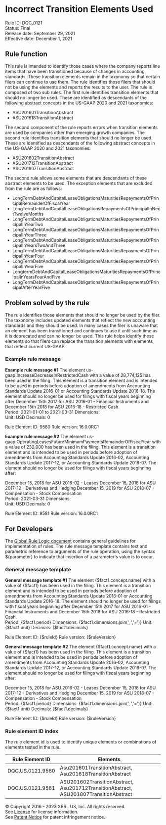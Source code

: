 # Incorrect Transition Elements Used  
Rule ID: DQC_0121  
Status: Final  
Release date: September 29, 2021  
Effective date: December 1, 2021  
  
## Rule function
This rule is intended to identify those cases where the company reports line items that have been transitioned because of changes in accounting standards.  These transition elements remain in the taxonomy so that certain filers can continue to use them. The rule identifies those filers that should not be using the elements and reports the results to the user. The rule is composed of two sub rules.  The first rule identifies transition elements that should no longer be used.  These are identified as descendants of the following abstract concepts in the US-GAAP 2020 and 2021 taxonomies:

*   ASU201601TransitionAbstract
*   ASU201618TransitionAbstract

The second component of the rule reports errors when transition elements are used by companies other than emerging growth companies. The second rule identifies transition elements that should no longer be used.  These are identified as descendants of the following abstract concepts in the US-GAAP 2020 and 2021 taxonomies:

*   ASU201602TransitionAbstract
*   ASU201712TransitionAbstract
*   ASU201807TransitionAbstract

The second rule allows some elements that are descendants of these abstract elements to be used. The exception elements that are excluded from the rule are as follows:

*   LongTermDebtAndCapitalLeaseObligationsMaturitiesRepaymentsOfPrincipalRemainderOfFiscalYear
*   LongTermDebtAndCapitalLeaseObligationsRepaymentsOfPrincipalInNextTwelveMonths
*   LongTermDebtAndCapitalLeaseObligationsMaturitiesRepaymentsOfPrincipalInYearTwo
*   LongTermDebtAndCapitalLeaseObligationsMaturitiesRepaymentsOfPrincipalInYearThree
*   LongTermDebtAndCapitalLeaseObligationsMaturitiesRepaymentsOfPrincipalInYearsTwoAndThree
*   LongTermDebtAndCapitalLeaseObligationsMaturitiesRepaymentsOfPrincipalInYearFour
*   LongTermDebtAndCapitalLeaseObligationsMaturitiesRepaymentsOfPrincipalInYearFive
*   LongtermDebtAndCapitalLeaseObligationsMaturitiesRepaymentsOfPrincipalInYearsFourAndFive
*   LongTermDebtAndCapitalLeaseObligationsMaturitiesRepaymentsOfPrincipalAfterYearFive

## Problem solved by the rule
The rule identifies those elements that should no longer be used by the filer.  The taxonomy includes updated elements that reflect the new accounting standards and they should be used. In many cases the filer is unaware that an element has been transitioned and continues to use it until such time as it is deprecated and can no longer be used.  This rule helps identify these elements so that filers can replace the transition elements with elements that reflect current US-GAAP.

### Example rule message
**Example rule message #1**
The element us-gaap:IncreaseDecreaseInRestrictedCash with a value of 28,774,125 has been used in the filing.  This element is a transition element and is intended to be used in periods before adoption of amendments from Accounting Standards Update 2016-01 or Accounting Standards Update 2016-18. The element should no longer be used for filings with fiscal years beginning after December 15th 2017 for ASU 2016-01 - Financial Instruments and December 15th 2018 for ASU 2016-18 - Restricted Cash.  
Period: 2021-01-01 to 2021-03-31
Dimensions:  
Unit: USD
Decimals: 0

Rule Element ID: 9580
Rule version: 16.0.0RC1

**Example rule message #2**
The element us-gaap:OperatingLeasesFutureMinimumPaymentsRemainderOfFiscalYear with a value of 232,000 has been used in the filing.  This element is a transition element and is intended to be used in periods before adoption of amendments from Accounting Standards Update 2016-02,  Accounting Standards Update 2017-12, or Accounting Standards Update 2018-07. The element should no longer be used for filings with fiscal years beginning after:

December 15, 2018 for ASU 2016-02 - Leases
December 15, 2018 for ASU 2017-12 - Derivatives and Hedging
December 15, 2019 for ASU 2018-07 - Compensation - Stock Compensation  
Period: 2021-03-31
Dimensions:  
Unit: USD
Decimals: 0

Rule Element ID: 9581
Rule version: 16.0.0RC1

## For Developers  
The [Global Rule Logic document](https://github.com/DataQualityCommittee/dqc_us_rules/blob/master/docs/GlobalRuleLogic.md) contains general guidelines for implementation of rules. The rule message template contains text and parametric reference to arguments of the rule operation, using the syntax ${parameter} to indicate that insertion of a parameter's value is to occur.  
  
### General message template  
**General message template #1**
The element {$fact1.concept.name} with a value of {$fact1} has been used in the filing.  This element is a transition element and is intended to be used in periods before adoption of amendments from Accounting Standards Update 2016-01 or Accounting Standards Update 2016-18. The element should no longer be used for filings with fiscal years beginning after December 15th 2017 for ASU 2016-01 - Financial Instruments and December 15th 2018 for ASU 2016-18 - Restricted Cash.  
Period: {$fact1.period}
Dimensions:  {$fact1.dimensions.join(', ','=')}
Unit: {$fact1.unit}
Decimals: {$fact1.decimals}

Rule Element ID: {$ruleId}
Rule version: {$ruleVersion}

**General message template #2**
The element {$fact1.concept.name} with a value of {$fact1} has been used in the filing.  This element is a transition element and is intended to be used in periods before adoption of amendments from Accounting Standards Update 2016-02,  Accounting Standards Update 2017-12, or Accounting Standards Update 2018-07. The element should no longer be used for filings with fiscal years beginning after:

December 15, 2018 for ASU 2016-02 - Leases
December 15, 2018 for ASU 2017-12 - Derivatives and Hedging
December 15, 2019 for ASU 2018-07 - Compensation - Stock Compensation  
Period: {$fact1.period}
Dimensions:  {$fact1.dimensions.join(', ','=')}
Unit: {$fact1.unit}
Decimals: {$fact1.decimals}

Rule Element ID: {$ruleId}
Rule version: {$ruleVersion}
  
### Rule element ID index  
The rule element id is used to identify unique elements or combinations of elements tested in the rule.

|Rule Element ID|Elements|
|--- |--- |
|DQC.US.0121.9580|Asu201601TransitionAbstract, Asu201618TransitionAbstract|
|DQC.US.0121.9581|ASU201602TransitionAbstract, Asu201712TransitionAbstract, ASU201807TransitionAbstract|
  
© Copyright 2016 - 2023 XBRL US, Inc. All rights reserved.   
See [License](https://xbrl.us/dqc-license) for license information.  
See [Patent Notice](https://xbrl.us/dqc-patent) for patent infringement notice.  